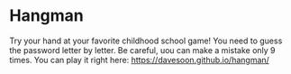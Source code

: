 # Hangman
Try your hand at your favorite childhood school game!
You need to guess the password letter by letter. 
Be careful, uou can make a mistake only 9 times.
You can play it right here: https://davesoon.github.io/hangman/
